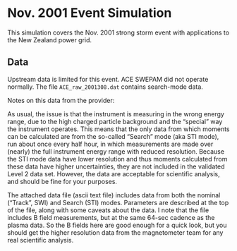 # Nov. 2001 Event Simulation

This simulation covers the Nov. 2001 strong storm event with applications to
the New Zealand power grid.

## Data
Upstream data is limited for this event. ACE SWEPAM did not operate normally.
The file `ACE_raw_2001308.dat` contains search-mode data.

Notes on this data from the provider:

As usual, the issue is that the instrument is measuring in the wrong energy range, due to the high charged particle background and the “special” way the instrument operates. This means that the only data from which moments can be calculated are from the so-called “Search” mode (aka STI mode), run about once every half hour, in which measurements are made over (nearly) the full instrument energy range with reduced resolution. Because the STI mode data have lower resolution and thus moments calculated from these data have higher uncertainties, they are not included in the validated Level 2 data set. However, the data are acceptable for scientific analysis, and should be fine for your purposes.

The attached data file (ascii text file) includes data from both the nominal (“Track”, SWI) and Search (STI) modes. Parameters are described at the top of the file, along with some caveats about the data. I note that the file includes B field measurements, but at the same 64-sec cadence as the plasma data. So the B fields here are good enough for a quick look, but you should get the higher resolution data from the magnetometer team for any real scientific analysis.